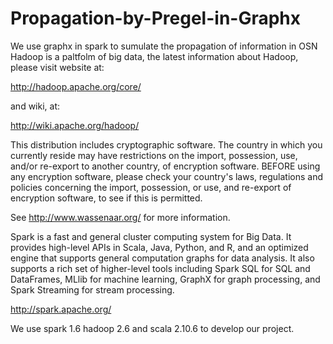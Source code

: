 # Propagation-by-Pregel-in-Graphx
We use graphx in spark to sumulate the propagation of information in OSN
Hadoop is a paltfolm of big data, the latest information about Hadoop, please visit website at:

   http://hadoop.apache.org/core/

and wiki, at:

   http://wiki.apache.org/hadoop/

This distribution includes cryptographic software.  The country in which you currently reside may have restrictions on the import, possession, use, and/or re-export to another country, of encryption software.  BEFORE using any encryption software, please check your country's laws, regulations and policies concerning the import, possession, or use, and re-export of encryption software, to see if this is permitted. 

 See <http://www.wassenaar.org/> for more information.
 
Spark is a fast and general cluster computing system for Big Data. It provides high-level APIs in Scala, Java, Python, and R, and an optimized engine that supports general computation graphs for data analysis. It also supports a rich set of higher-level tools including Spark SQL for SQL and DataFrames, MLlib for machine learning, GraphX for graph processing, and Spark Streaming for stream processing.

http://spark.apache.org/
 
 We use spark 1.6 hadoop 2.6 and scala 2.10.6 to develop our project.

